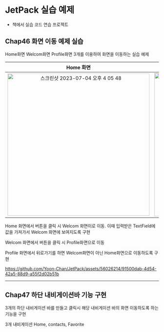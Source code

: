 # JetPack 실습 예제

+ 책에서 실습 코드 연습 프로젝트

## Chap46 화면 이동 예제 실습

Home화면 Welcom화면 Profile화면 3개를 이용하여 화면을 이동하는 실습 예제

|                          Home 화면                           |                         Welcom 화면                          |                         Profile 화면                         |
| :----------------------------------------------------------: | :----------------------------------------------------------: | :----------------------------------------------------------: |
|<img width="465" alt="스크린샷 2023-07-04 오후 4 05 48" src="https://github.com/Yoon-Chan/JetPack/assets/56026214/12915337-da4e-43d4-a592-e110f42ad168">| <img width="469" alt="image" src="https://github.com/Yoon-Chan/JetPack/assets/56026214/aa364e4b-8b3f-43d2-98be-4ea7e1e81b38">|<img width="469" alt="image" src="https://github.com/Yoon-Chan/JetPack/assets/56026214/2d4d6ea7-3e71-4f90-8908-5dc81d17aeba">|

Home 화면에서 버튼을 클릭 시 Welcom 화면이로 이동. 이때 입력받은 TextField에 값을 가져가서 Welcom 화면에 보여지도록 구현

Welcom 화면에서 버튼을 클릭 시 Profile화면으로 이동

Profile 화면에서 뒤로가기를 하면 Welcom화면이 아닌 Home화면으로 이동하도록 구현

https://github.com/Yoon-Chan/JetPack/assets/56026214/91500dab-4d54-42a5-88d9-a55f2d02b51b


---

## Chap47 하단 내비게이션바 기능 구현

3개의 하단 내비게이션 바를 만들고 클릭시 해당 내비게이션 바의 화면 이동하도록 하는 기능을 구현

3개 내비게이션 Home, contacts, Favorite
